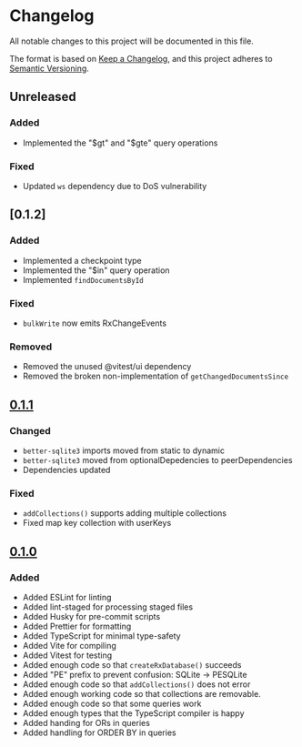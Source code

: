 # Changelog

All notable changes to this project will be documented in this file.

The format is based on [Keep a Changelog](https://keepachangelog.com/en/1.0.0/),
and this project adheres to [Semantic Versioning](https://semver.org/spec/v2.0.0.html).

## Unreleased

### Added

- Implemented the "$gt" and "$gte" query operations

### Fixed

- Updated `ws` dependency due to DoS vulnerability

## [0.1.2]

### Added

- Implemented a checkpoint type
- Implemented the "$in" query operation
- Implemented `findDocumentsById`

### Fixed

- `bulkWrite` now emits RxChangeEvents

### Removed

- Removed the unused @vitest/ui dependency
- Removed the broken non-implementation of `getChangedDocumentsSince`

## [0.1.1]

### Changed

- `better-sqlite3` imports moved from static to dynamic
- `better-sqlite3` moved from optionalDepedencies to peerDependencies
- Dependencies updated

### Fixed

- `addCollections()` supports adding multiple collections
- Fixed map key collection with userKeys

## [0.1.0]

### Added

- Added ESLint for linting
- Added lint-staged for processing staged files
- Added Husky for pre-commit scripts
- Added Prettier for formatting
- Added TypeScript for minimal type-safety
- Added Vite for compiling
- Added Vitest for testing
- Added enough code so that `createRxDatabase()` succeeds
- Added "PE" prefix to prevent confusion: SQLite -> PESQLite
- Added enough code so that `addCollections()` does not error
- Added enough working code so that collections are removable.
- Added enough code so that some queries work
- Added enough types that the TypeScript compiler is happy
- Added handing for ORs in queries
- Added handling for ORDER BY in queries

[0.1.1]: https://github.com/pineapple-electric/pe-sqlite-for-rxdb/compare/v0.1.1...v0.1.2
[0.1.1]: https://github.com/pineapple-electric/pe-sqlite-for-rxdb/compare/v0.1.0...v0.1.1
[0.1.0]: https://github.com/pineapple-electric/pe-sqlite-for-rxdb/releases/tag/v0.1.0
